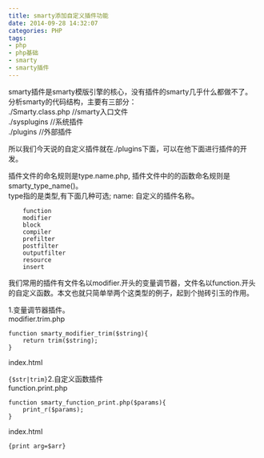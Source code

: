 ```yaml
---
title: smarty添加自定义插件功能
date: 2014-09-28 14:32:07
categories: PHP
tags: 
- php
- php基础
- smarty
- smarty插件
---
```


smarty插件是smarty模版引擎的核心，没有插件的smarty几乎什么都做不了。  
分析smarty的代码结构，主要有三部分：  
./Smarty.class.php //smarty入口文件  
./sysplugins //系统插件  
./plugins //外部插件

所以我们今天说的自定义插件就在./plugins下面，可以在他下面进行插件的开发。

插件文件的命名规则是type.name.php, 插件文件中的的函数命名规则是smarty\_type\_name()。  
type指的是类型,有下面几种可选; name: 自定义的插件名称。

```
    function
    modifier
    block
    compiler
    prefilter
    postfilter
    outputfilter
    resource
    insert
```

我们常用的插件有文件名以modifier.开头的变量调节器，文件名以function.开头的自定义函数。本文也就只简单举两个这类型的例子，起到个抛砖引玉的作用。

1.变量调节器插件。  
modifier.trim.php

```
function smarty_modifier_trim($string){
    return trim($string);
}
```

index.html

`{$str|trim}`2.自定义函数插件  
function.print.php

```
function smarty_function_print.php($params){
    print_r($params);
}
```

index.html

`{print arg=$arr}`

